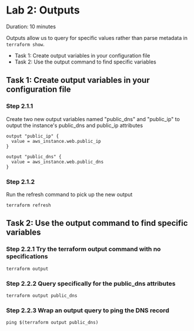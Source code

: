 # Lab 2: Outputs

Duration: 10 minutes

Outputs allow us to query for specific values rather than parse metadata in `terraform show`.

- Task 1: Create output variables in your configuration file
- Task 2: Use the output command to find specific variables

## Task 1: Create output variables in your configuration file

### Step 2.1.1

Create two new output variables named "public_dns" and "public_ip" to output the instance's public_dns and public_ip attributes

```hcl
output "public_ip" {
  value = aws_instance.web.public_ip
}

output "public_dns" {
  value = aws_instance.web.public_dns
}
```

### Step 2.1.2

Run the refresh command to pick up the new output

```shell
terraform refresh
```

## Task 2: Use the output command to find specific variables

### Step 2.2.1 Try the terraform output command with no specifications

```shell
terraform output
```

### Step 2.2.2 Query specifically for the public_dns attributes

```shell
terraform output public_dns
```

### Step 2.2.3 Wrap an output query to ping the DNS record

```shell
ping $(terraform output public_dns)
```
